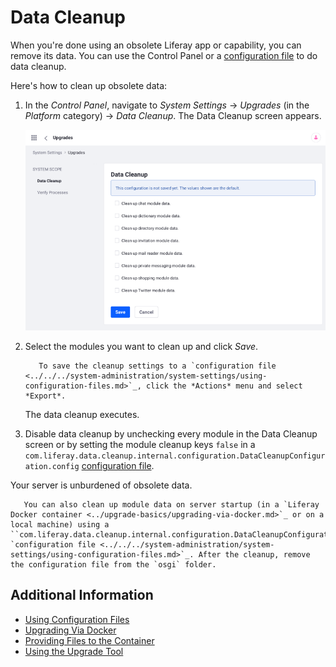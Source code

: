 # Data Cleanup

When you're done using an obsolete Liferay app or capability, you can remove its data. You can use the Control Panel or a [configuration file](../../../system-administration/system-settings/using-configuration-files.md) to do data cleanup.

Here's how to clean up obsolete data:

1. In the *Control Panel*, navigate to *System Settings* &rarr; *Upgrades* (in the *Platform* category) &rarr; *Data Cleanup*. The Data Cleanup screen appears.

    ![Data Cleanup provides an interface for removing data from obsolete Liferay applications.](./data-cleanup/images/01.png)

1. Select the modules you want to clean up and click *Save*.

    ```note::
       To save the cleanup settings to a `configuration file <../../../system-administration/system-settings/using-configuration-files.md>`_, click the *Actions* menu and select *Export*.
    ```

   The data cleanup executes.

1. Disable data cleanup by unchecking every module in the Data Cleanup screen or by setting the module cleanup keys `false` in a `com.liferay.data.cleanup.internal.configuration.DataCleanupConfiguration.config` [configuration file](../../../system-administration/system-settings/using-configuration-files.md).

Your server is unburdened of obsolete data.

```note::
   You can also clean up module data on server startup (in a `Liferay Docker container <../upgrade-basics/upgrading-via-docker.md>`_ or on a local machine) using a ``com.liferay.data.cleanup.internal.configuration.DataCleanupConfiguration.config`` `configuration file <../../../system-administration/system-settings/using-configuration-files.md>`_. After the cleanup, remove the configuration file from the `osgi` folder.
```

## Additional Information

* [Using Configuration Files](../../../system-administration/system-settings/using-configuration-files.md)
* [Upgrading Via Docker](../upgrade-basics/upgrading-via-docker.md)
* [Providing Files to the Container](../../installing-liferay/using-liferay-docker-images/providing-files-to-the-container.md)
* [Using the Upgrade Tool](../upgrade-basics/using-the-database-upgrade-tool.md)

